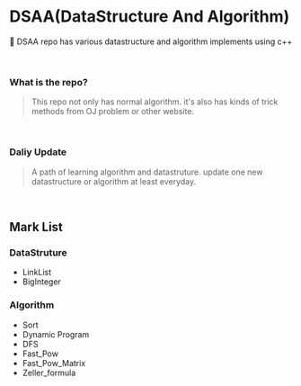 # DSAA(DataStructure And Algorithm)
:wrench: DSAA repo has various datastructure and algorithm implements using c++

<br>

### What is the repo?
> This repo not only has normal algorithm. it's also has kinds of 
> trick methods from OJ problem or other website.

<br>



### Daliy Update
> A path of learning algorithm and datastruture. update one new datastructure or algorithm at least everyday.

<br>




## Mark List

### DataStruture
- LinkList
- BigInteger

### Algorithm
- Sort
- Dynamic Program
- DFS
- Fast_Pow
- Fast_Pow_Matrix
- Zeller_formula
